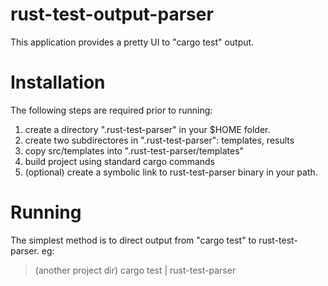 # rust-test-output-parser
This application provides a pretty UI to "cargo test" output. 

# Installation
The following steps are required prior to running:
1) create a directory ".rust-test-parser" in your $HOME folder.
2) create two subdirectores in ".rust-test-parser": templates, results
3) copy src/templates into ".rust-test-parser/templates"
4) build project using standard cargo commands
5) (optional) create a symbolic link to rust-test-parser binary in your path.


# Running
The simplest method is to direct output from "cargo test" to rust-test-parser. eg:
> (another project dir) cargo test | rust-test-parser
